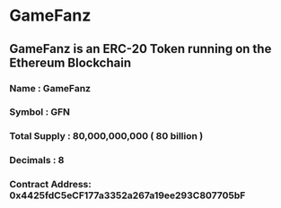 # GameFanz

## GameFanz is an ERC-20 Token running on the Ethereum Blockchain

### Name : GameFanz
### Symbol : GFN
### Total Supply : 80,000,000,000 ( 80 billion )
### Decimals : 8
### Contract Address: 0x4425fdC5eCF177a3352a267a19ee293C807705bF
